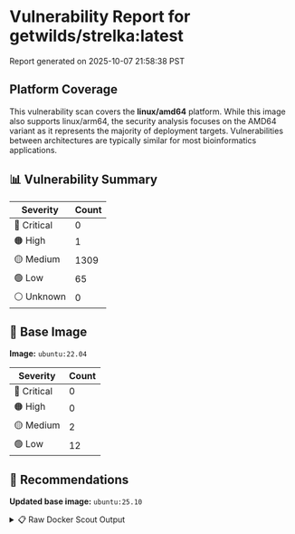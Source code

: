 # Vulnerability Report for getwilds/strelka:latest

Report generated on 2025-10-07 21:58:38 PST

## Platform Coverage

This vulnerability scan covers the **linux/amd64** platform. While this image also supports linux/arm64, the security analysis focuses on the AMD64 variant as it represents the majority of deployment targets. Vulnerabilities between architectures are typically similar for most bioinformatics applications.

## 📊 Vulnerability Summary

| Severity | Count |
|----------|-------|
| 🔴 Critical | 0 |
| 🟠 High | 1 |
| 🟡 Medium | 1309 |
| 🟢 Low | 65 |
| ⚪ Unknown | 0 |

## 🐳 Base Image

**Image:** `ubuntu:22.04`

| Severity | Count |
|----------|-------|
| 🔴 Critical | 0 |
| 🟠 High | 0 |
| 🟡 Medium | 2 |
| 🟢 Low | 12 |

## 🔄 Recommendations

**Updated base image:** `ubuntu:25.10`

<details>
<summary>📋 Raw Docker Scout Output</summary>

```text
Target             │  getwilds/strelka:latest-amd64  │    0C     1H   1309M    65L   
    digest           │  f9803c3a59af                           │                               
  Base image         │  ubuntu:22.04                           │    0C     0H     2M    12L    
  Updated base image │  ubuntu:25.10                           │    0C     0H     0M     0L    
                     │                                         │                  -2    -12    

What's next:
    View vulnerabilities → docker scout cves getwilds/strelka:latest-amd64
    View base image update recommendations → docker scout recommendations getwilds/strelka:latest-amd64
    Include policy results in your quickview by supplying an organization → docker scout quickview getwilds/strelka:latest-amd64 --org <organization>
```
</details>
